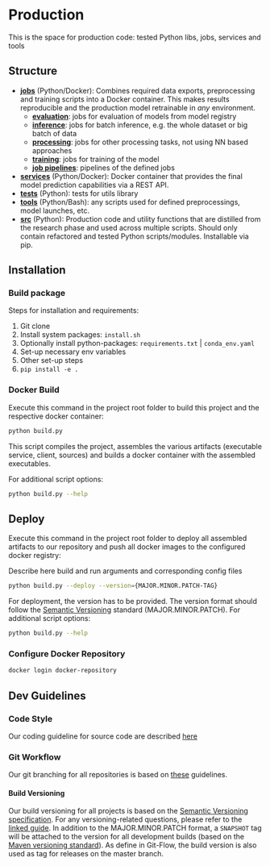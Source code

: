# Production

This is the space for production code: tested Python libs, jobs, services and tools

## Structure

- **[jobs](./training-job/)** (Python/Docker): Combines required data exports, preprocessing and training scripts into a Docker container. This makes results reproducible and the production model retrainable in _any_ environment.
  - **[evaluation](./jobs/evaluation/)**: jobs for evaluation of models from model registry
  - **[inference](./jobs/inference/)**: jobs for batch inference, e.g. the whole dataset or big batch of data
  - **[processing](./jobs/processing/)**: jobs for other processing tasks, not using NN based approaches 
  - **[training](./jobs/training/)**: jobs for training of the model
  - **[job pipelines](./jobs/pipelines/)**: pipelines of the defined jobs
- **[services](./inference-service/)** (Python/Docker): Docker container that provides the final model prediction capabilities via a REST API.
- **[tests](./production/tests/)** (Python): tests for utils library
- **[tools](./production/tools/)** (Python/Bash): any scripts used for defined preprocessings, model launches, etc.
- **[src](./production/src/)** (Python): Production code and utility functions that are distilled from the research phase and used across multiple scripts. Should only contain refactored and tested Python scripts/modules. Installable via pip.

## Installation

### Build package

Steps for installation and requirements:

1) Git clone
2) Install system packages: `install.sh`
3) Optionally install python-packages: `requirements.txt` | `conda_env.yaml`
4) Set-up necessary env variables
5) Other set-up steps
6) `pip install -e .`

### Docker Build

Execute this command in the project root folder to build this project and the respective docker container:

```bash
python build.py
```

This script compiles the project, assembles the various artifacts (executable service, client, sources) and builds a docker container with the assembled executables.

 For additional script options:

```bash
python build.py --help
```

## Deploy

Execute this command in the project root folder to deploy all assembled artifacts to our repository and push all docker images to the configured docker registry:

Describe here build and run arguments and corresponding config files

```bash
python build.py --deploy --version={MAJOR.MINOR.PATCH-TAG}
```

For deployment, the version has to be provided. The version format should follow the [Semantic Versioning](https://semver.org/) standard (MAJOR.MINOR.PATCH). For additional script options:

```bash
python build.py --help
```

### Configure Docker Repository

```bash
docker login docker-repository
```

## Dev Guidelines

### Code Style

Our coding guideline for source code are described [here](https://youtrack.netvision-internal.ru/articles/DSD-A-60/TODO:-Code-style)

### Git Workflow

Our git branching for all repositories is based on [these](https://youtrack.netvision-internal.ru/articles/DSD-A-44/Development-common-practices) guidelines.

#### Build Versioning

Our build versioning for all projects is based on the [Semantic Versioning specification](https://semver.org/). For any versioning-related questions, please refer to the [linked guide](https://semver.org/). In addition to the MAJOR.MINOR.PATCH format, a `SNAPSHOT` tag will be attached to the version for all development builds (based on the [Maven versioning standard](https://docs.oracle.com/middleware/1212/core/MAVEN/maven_version.htm)). As define in  Git-Flow, the build version is also used as tag for releases on the master branch.
